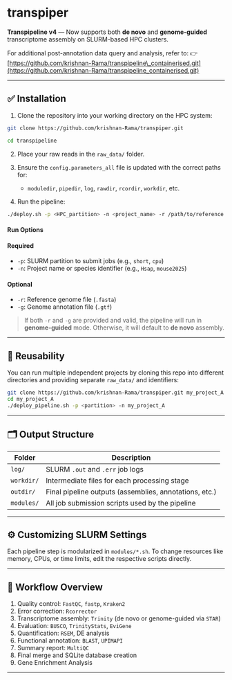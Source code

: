 # transpiper

**Transpipeline v4** — Now supports both **de novo** and **genome-guided** transcriptome assembly on SLURM-based HPC clusters.

For additional post-annotation data query and analysis, refer to:
👉 [https://github.com/krishnan-Rama/transpipeline\_containerised.git](https://github.com/krishnan-Rama/transpipeline_containerised.git)

---

## ✅ Installation

1. Clone the repository into your working directory on the HPC system:

```bash
git clone https://github.com/krishnan-Rama/transpiper.git
```
```bash
cd transpipeline
```

2. Place your raw reads in the `raw_data/` folder.

3. Ensure the `config.parameters_all` file is updated with the correct paths for:

   * `moduledir`, `pipedir`, `log`, `rawdir`, `rcordir`, `workdir`, etc.

4. Run the pipeline:

```bash
./deploy.sh -p <HPC_partition> -n <project_name> -r /path/to/reference.fasta -g /path/to/annotation.gtf
```

#### Run Options

#### Required

* `-p`: SLURM partition to submit jobs (e.g., `short`, `cpu`)
* `-n`: Project name or species identifier (e.g., `Hsap`, `mouse2025`)

#### Optional

* `-r`: Reference genome file (`.fasta`)
* `-g`: Genome annotation file (`.gtf`)

> If both `-r` and `-g` are provided and valid, the pipeline will run in **genome-guided** mode.
> Otherwise, it will default to **de novo** assembly.

---

## 🔁 Reusability

You can run multiple independent projects by cloning this repo into different directories and providing separate `raw_data/` and identifiers:

```bash
git clone https://github.com/krishnan-Rama/transpiper.git my_project_A
cd my_project_A
./deploy_pipeline.sh -p <partition> -n my_project_A
```

---

## 🗂 Output Structure

| Folder     | Description                                            |
| ---------- | ------------------------------------------------------ |
| `log/`     | SLURM `.out` and `.err` job logs                       |
| `workdir/` | Intermediate files for each processing stage           |
| `outdir/`  | Final pipeline outputs (assemblies, annotations, etc.) |
| `modules/` | All job submission scripts used by the pipeline        |

---

## ⚙️ Customizing SLURM Settings

Each pipeline step is modularized in `modules/*.sh`.
To change resources like memory, CPUs, or time limits, edit the respective scripts directly.

---

## 🧬 Workflow Overview

1. Quality control: `FastQC`, `fastp`, `Kraken2`
2. Error correction: `Rcorrector`
3. Transcriptome assembly: `Trinity` (de novo or genome-guided via `STAR`)
4. Evaluation: `BUSCO`, `TrinityStats`, `EviGene`
5. Quantification: `RSEM`, DE analysis
6. Functional annotation: `BLAST`, `UPIMAPI`
7. Summary report: `MultiQC`
8. Final merge and SQLite database creation
9. Gene Enrichment Analysis

---
